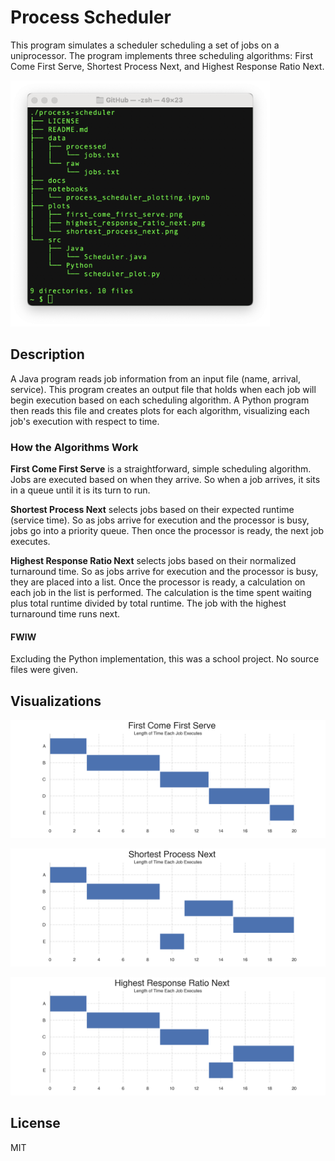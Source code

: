 # Process Scheduler

This program simulates a scheduler scheduling a set of jobs on a uniprocessor. The program implements three scheduling algorithms: First Come First Serve, Shortest Process Next, and Highest Response Ratio Next. 

<img src="https://github.com/charlesdungy/process-scheduler/blob/main/plots/directory_tree.png?raw=true" width="415"/>

## Description

A Java program reads job information from an input file (name, arrival, service). This program creates an output file that holds when each job will begin execution based on each scheduling algorithm. A Python program then reads this file and creates plots for each algorithm, visualizing each job's execution with respect to time.

### How the Algorithms Work

**First Come First Serve** is a straightforward, simple scheduling algorithm. Jobs are executed based on when they arrive. So when a job arrives, it sits in a queue until it is its turn to run. 

**Shortest Process Next** selects jobs based on their expected runtime (service time). So as jobs arrive for execution and the processor is busy, jobs go into a priority queue. Then once the processor is ready, the next job executes.

**Highest Response Ratio Next** selects jobs based on their normalized turnaround time. So as jobs arrive for execution and the processor is busy, they are placed into a list. Once the processor is ready, a calculation on each job in the list is performed. The calculation is the time spent waiting plus total runtime divided by total runtime. The job with the highest turnaround time runs next.

#### FWIW

Excluding the Python implementation, this was a school project. No source files were given.

## Visualizations

![FCFS](https://github.com/charlesdungy/process-scheduler/blob/main/plots/first_come_first_serve.png?raw=true)

![SPN](https://github.com/charlesdungy/process-scheduler/blob/main/plots/shortest_process_next.png?raw=true)

![HRRN](https://github.com/charlesdungy/process-scheduler/blob/main/plots/highest_response_ratio_next.png?raw=true)

## License

MIT
